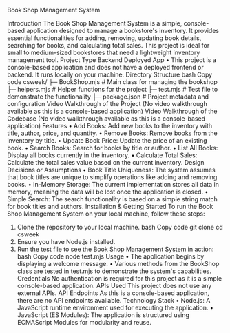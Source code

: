 Book Shop Management System

Introduction
The Book Shop Management System is a simple, console-based application designed to manage a bookstore's inventory. It provides essential functionalities for adding, removing, updating book details, searching for books, and calculating total sales. This project is ideal for small to medium-sized bookstores that need a lightweight inventory management tool.
Project Type
Backend
Deployed App
•	This project is a console-based application and does not have a deployed frontend or backend. It runs locally on your machine.
Directory Structure
bash
Copy code
csweek/
├─ BookShop.mjs          # Main class for managing the bookshop
├─ helpers.mjs           # Helper functions for the project
├─ test.mjs              # Test file to demonstrate the functionality
├─ package.json          # Project metadata and configuration
Video Walkthrough of the Project
(No video walkthrough available as this is a console-based application)
Video Walkthrough of the Codebase
(No video walkthrough available as this is a console-based application)
Features
•	Add Books: Add new books to the inventory with title, author, price, and quantity.
•	Remove Books: Remove books from the inventory by title.
•	Update Book Price: Update the price of an existing book.
•	Search Books: Search for books by title or author.
•	List All Books: Display all books currently in the inventory.
•	Calculate Total Sales: Calculate the total sales value based on the current inventory.
Design Decisions or Assumptions
•	Book Title Uniqueness: The system assumes that book titles are unique to simplify operations like adding and removing books.
•	In-Memory Storage: The current implementation stores all data in memory, meaning the data will be lost once the application is closed.
•	Simple Search: The search functionality is based on a simple string match for book titles and authors.
Installation & Getting Started
To run the Book Shop Management System on your local machine, follow these steps:
1.	Clone the repository to your local machine.
bash
Copy code
git clone <repository-url>
cd csweek
2.	Ensure you have Node.js installed.
3.	Run the test file to see the Book Shop Management System in action:
bash
Copy code
node test.mjs
Usage
•	The application begins by displaying a welcome message.
•	Various methods from the BookShop class are tested in test.mjs to demonstrate the system's capabilities.
Credentials
No authentication is required for this project as it is a simple console-based application.
APIs Used
This project does not use any external APIs.
API Endpoints
As this is a console-based application, there are no API endpoints available.
Technology Stack
•	Node.js: A JavaScript runtime environment used for executing the application.
•	JavaScript (ES Modules): The application is structured using ECMAScript Modules for modularity and reuse.

